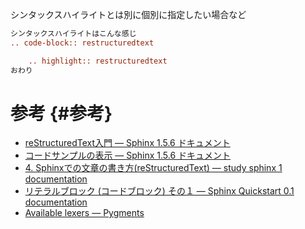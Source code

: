 シンタックスハイライトとは別に個別に指定したい場合など

~~~ restructuredtext
シンタックスハイライトはこんな感じ
.. code-block:: restructuredtext

    .. highlight:: restructuredtext
おわり
~~~

参考 {#参考}
====

-   [reStructuredText入門 — Sphinx 1.5.6
    ドキュメント](http://www.sphinx-doc.org/ja/stable/rest.html#source-code)
-   [コードサンプルの表示 — Sphinx 1.5.6
    ドキュメント](http://www.sphinx-doc.org/ja/stable/markup/code.html)
-   [4. Sphinxでの文章の書き方(reStructuredText) — study sphinx 1
    documentation](http://planset-study-sphinx.readthedocs.io/ja/latest/04.html#id10)
-   [リテラルブロック (コードブロック) その１ — Sphinx Quickstart 0.1
    documentation](http://usaturn.net/osc/07/write_rest4.html)
-   [Available lexers — Pygments](http://pygments.org/docs/lexers/)
